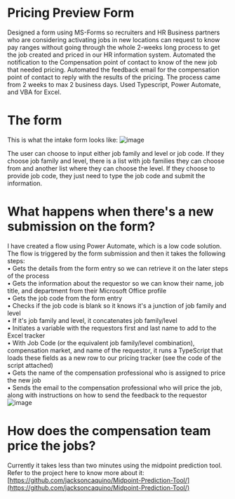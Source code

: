 # Pricing Preview Form
Designed a form using MS-Forms so recruiters and HR Business partners who are considering activating jobs in new locations can request to know pay ranges without going through the whole 2-weeks long process to get the job created and priced in our HR information system. Automated the notification to the Compensation point of contact to know of the new job that needed pricing. Automated the feedback email for the compensation point of contact to reply with the results of the pricing. The process came from 2 weeks to max 2 business days. Used Typescript, Power Automate, and VBA for Excel.


# The form
This is what the intake form looks like:
![image](https://github.com/jacksoncaquino/Pricing-preview-form/assets/61064363/474014c3-01c2-431c-8233-98c1f4530063)

The user can choose to input either job family and level or job code. If they choose job family and level, there is a list with job families they can choose from and another list where they can choose the level. If they choose to provide job code, they just need to type the job code and submit the information.

# What happens when there's a new submission on the form?
I have created a flow using Power Automate, which is a low code solution. The flow is triggered by the form submission and then it takes the following steps:<br>
• Gets the details from the form entry so we can retrieve it on the later steps of the process<br>
• Gets the information about the requestor so we can know their name, job title, and department from their Microsoft Office profile<br>
• Gets the job code from the form entry<br>
• Checks if the job code is blank so it knows it's a junction of job family and level<br>
• If it's job family and level, it concatenates job family/level<br>
• Initiates a variable with the requestors first and last name to add to the Excel tracker<br>
• With Job Code (or the equivalent job family/level combination), compensation market, and name of the requestor, it runs a TypeScript that loads these fields as a new row to our pricing tracker (see the code of the script attached)<br>
• Gets the name of the compensation professional who is assigned to price the new job<br>
• Sends the email to the compensation professional who will price the job, along with instructions on how to send the feedback to the requestor<br>
![image](https://github.com/jacksoncaquino/Pricing-preview-form/assets/61064363/04521024-8deb-45cd-bca1-075afb2013f8)

# How does the compensation team price the jobs?
Currently it takes less than two minutes using the midpoint prediction tool. Refer to the project here to know more about it: [https://github.com/jacksoncaquino/Midpoint-Prediction-Tool/](https://github.com/jacksoncaquino/Midpoint-Prediction-Tool/)
